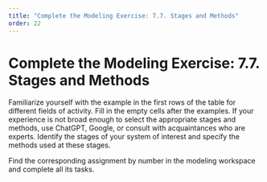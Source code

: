 ```yaml
---
title: "Complete the Modeling Exercise: 7.7. Stages and Methods"
order: 22
---
```


# Complete the Modeling Exercise: 7.7. Stages and Methods

Familiarize yourself with the example in the first rows of the table for different fields of activity. Fill in the empty cells after the examples. If your experience is not broad enough to select the appropriate stages and methods, use ChatGPT, Google, or consult with acquaintances who are experts. Identify the stages of your system of interest and specify the methods used at these stages.

Find the corresponding assignment by number in the modeling workspace and complete all its tasks.